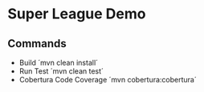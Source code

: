 # **Super League Demo**

## Commands

- Build
  ´mvn clean install´
- Run Test
  ´mvn clean test´
- Cobertura Code Coverage
  ´mvn cobertura:cobertura´
